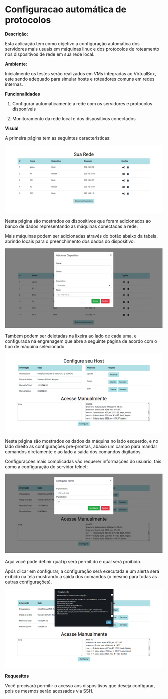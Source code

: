 # Configuracao automática de protocolos

**Descrição:**

Esta aplicação tem como objetivo a configuração automática dos servidores mais usuais em máquinas linux e dos protocolos de roteamento nos dispositivos de rede em sua rede local.

**Ambiente:**

Inicialmente os testes serão realizados em VMs integradas ao VirtualBox, este sendo adequado para simular hosts e roteadores comuns em redes internas.

**Funcionalidades**

  1. Configurar automáticamente a rede com os servidores e protocolos disponíveis
  
  2. Monitoramento da rede local e dos dispositivos conectados

**Visual**

A primeira página tem as seguintes caracteristicas:

![página 1](images/p1.png)

Nesta página são mostrados os dispositivos que foram adicionados ao banco de dados representando as máquinas conectadas a rede.

Mais máquinas podem ser adicionadas através do botão abaixo da tabela, abrindo locais para o preenchimento dos dados do dispositivo:

![adiciona](images/adddisp.png)

Também podem ser deletadas na lixeira ao lado de cada uma, e configurada na engrenagem que abre a seguinte página de acordo com o tipo de máquina selecionado.

![página 2](images/p2.png)

Nesta página são mostrados os dados da máquina no lado esquerdo, e no lado direito as configurações pré-prontas, abaixo um campo para mandar comandos diretamente e ao lado a saida dos comandos digitados.

Configurações mais complicadas vão requerer informações do usuario, tais como a configuração do servidor telnet:

![telnet](images/telnet.png)

Aqui você pode definir qual ip será permitido e qual será proibido.

Após clicar em configurar, a configuração será executada e um alerta será exibido na tela mostrando a saída dos comandos (o mesmo para todas as outras configurações).

![alerta](images/alerta.png)

**Requesitos**

Você precisará permitir o acesso aos dispositivos que deseja configurar, pois os mesmos serão acessados via SSH.
